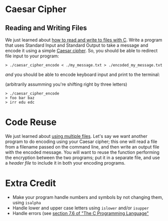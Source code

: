 # Caesar Cipher

## Reading and Writing Files

We just learned about
[how to read and write to files with C][reading-and-writing-to-files].
Write a program that uses Standard Input and Standard Output to take a message
and encode it using a simple [Caesar cipher][caesar-cipher-wikipedia]. So, you
should be able to redirect file input to your program:

```
> ./caesar_cipher_encode < ./my_message.txt > ./encoded_my_message.txt
```

*and* you should be able to encode keyboard input and print to the terminal:

(arbitrarily assumming you're shifting right by three letters)
```
> ./caesar_cipher_encode
> foo bar baz
> irr edu edc
```

# Code Reuse
We just learned about [using multiple files][using-mult-files]. Let's say we
want another program to do encoding using your Caesar cipher; this one will
read a file from a filename passed on the command line, and then write an
output file with the encoded message. You will want to reuse the function
performing the encryption between the two programs; put it in a separate file,
and use a *header file* to include it in both your encoding programs.

# Extra Credit
 - Make your program handle numbers and symbols by not changing them, using `isalpha`
 - Handle lower and upper case letters using `islower` and/or `isupper`
 - Handle errors (see [section 7.6 of "The C Programming Language"][k-r-p163]

[reading-and-writing-to-files]: ../../../notes/intro/reading_and_writing_to_files.md
[caesar-cipher-wikipedia]: http://en.wikipedia.org/wiki/Caesar_cipher
[k-r-p163]: http://books.cat-v.org/computer-science/c-programming-language/The.C.Programming.Language.2nd.Edition.pdf#page=177
[using-mult-files]: ../../../notes/organizing_code/using_multiple_files.md
